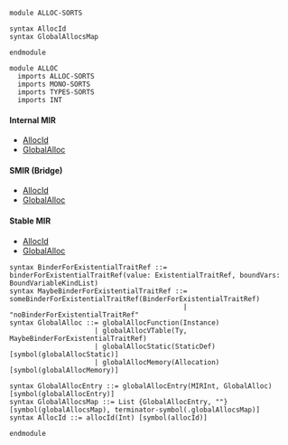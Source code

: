 ```k
module ALLOC-SORTS

syntax AllocId
syntax GlobalAllocsMap

endmodule

module ALLOC
  imports ALLOC-SORTS
  imports MONO-SORTS
  imports TYPES-SORTS
  imports INT
```

#### Internal MIR
- [AllocId](https://github.com/runtimeverification/rust/blob/9131ddf5faba14fab225a7bf8ef5ee5dafe12e3b/compiler/rustc_middle/src/mir/interpret/mod.rs#L104-L105)
- [GlobalAlloc](https://github.com/runtimeverification/rust/blob/9131ddf5faba14fab225a7bf8ef5ee5dafe12e3b/compiler/rustc_middle/src/mir/interpret/mod.rs#L270-L288)

#### SMIR (Bridge)
- [AllocId](https://github.com/runtimeverification/rust/blob/9131ddf5faba14fab225a7bf8ef5ee5dafe12e3b/compiler/rustc_smir/src/rustc_smir/convert/mir.rs#L701-L706)
- [GlobalAlloc](https://github.com/runtimeverification/rust/blob/9131ddf5faba14fab225a7bf8ef5ee5dafe12e3b/compiler/rustc_smir/src/rustc_smir/convert/mir.rs#L708-L725)

#### Stable MIR
- [AllocId](https://github.com/runtimeverification/rust/blob/9131ddf5faba14fab225a7bf8ef5ee5dafe12e3b/compiler/stable_mir/src/mir/alloc.rs#L45-L47)
- [GlobalAlloc](https://github.com/runtimeverification/rust/blob/9131ddf5faba14fab225a7bf8ef5ee5dafe12e3b/compiler/stable_mir/src/mir/alloc.rs#L11-L25)

```k
syntax BinderForExistentialTraitRef ::= binderForExistentialTraitRef(value: ExistentialTraitRef, boundVars: BoundVariableKindList)
syntax MaybeBinderForExistentialTraitRef ::= someBinderForExistentialTraitRef(BinderForExistentialTraitRef)
                                           | "noBinderForExistentialTraitRef"
syntax GlobalAlloc ::= globalAllocFunction(Instance)
                     | globalAllocVTable(Ty, MaybeBinderForExistentialTraitRef)
                     | globalAllocStatic(StaticDef) [symbol(globalAllocStatic)]
                     | globalAllocMemory(Allocation) [symbol(globalAllocMemory)]

syntax GlobalAllocEntry ::= globalAllocEntry(MIRInt, GlobalAlloc) [symbol(globalAllocEntry)]
syntax GlobalAllocsMap ::= List {GlobalAllocEntry, ""} [symbol(globalAllocsMap), terminator-symbol(.globalAllocsMap)]
syntax AllocId ::= allocId(Int) [symbol(allocId)]

endmodule
```